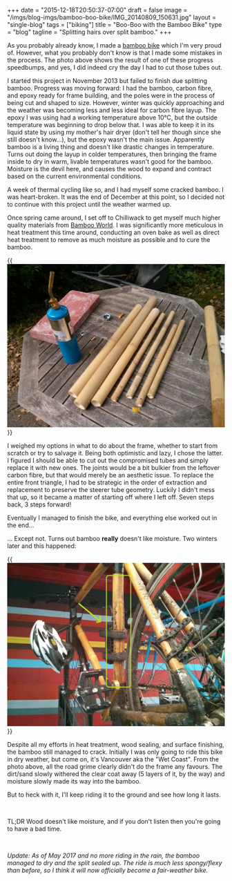 +++
date = "2015-12-18T20:50:37-07:00"
draft = false
image = "/imgs/blog-imgs/bamboo-boo-bike/IMG_20140809_150631.jpg"
layout = "single-blog"
tags = ["biking"]
title = "Boo-Boo with the Bamboo Bike"
type = "blog"
tagline = "Splitting hairs over split bamboo."
+++

As you probably already know, I made a [bamboo bike](/projects/mech/bamboo-bike/) which I'm very proud of. However, what you probably don't  know is that I made some mistakes in the process. The photo above shows the result of one of these progress speedbumps, and yes, I did indeed cry the day I had to cut those tubes out.

I started this project in November 2013 but failed to finish due splitting bamboo. Progress was moving forward: I had the bamboo, carbon fibre, and epoxy ready for frame building, and the poles were in the process of being cut and shaped to size. However, winter was quickly approaching and the weather was becoming less and less ideal for carbon fibre layup. The epoxy I was using had a working temperature above 10°C, but the outside temperature was beginning to drop below that. I was able to keep it in its liquid state by using my mother's hair dryer (don't tell her though since she still doesn't know...), but the epoxy wasn't the main issue. Apparently bamboo is a living thing and doesn't like drastic changes in temperature. Turns out doing the layup in colder temperatures, then bringing the frame inside to dry in warm, livable temperatures wasn't good for the bamboo. Moisture is the devil here, and causes the wood to expand and contract based on the current environmental conditions. 

A week of thermal cycling like so, and I had myself some cracked bamboo. I was heart-broken. It was the end of December at this point, so I decided not to continue with this project until the weather warmed up. 

Once spring came around, I set off to Chilliwack to get myself much higher quality materials from [Bamboo World](http://www.bambooworld.com/). I was significantly more meticulous in heat treatment this time around, conducting an oven bake as well as direct heat treatment to remove as much moisture as possible and to cure the bamboo.

{{<img caption="Bamboo poles after heat treatment in the oven, preparing for the next heat treatment." src="/imgs/bamboo_bike/2013-09-15-14.21.10-1024x768.jpg">}}

I weighed my options in what to do about the frame, whether to start from scratch or try to salvage it. Being both optimistic and lazy, I chose the latter. I figured I should be able to cut out the compromised tubes and simply replace it with new ones. The joints would be a bit bulkier from the leftover carbon fibre, but that would merely be an aesthetic issue. To replace the entire front triangle, I had to be strategic in the order of extraction and replacement to preserve the steerer tube geometry. Luckily I didn't mess that up, so it became a matter of starting off where I left off. Seven steps back, 3 steps forward!

Eventually I managed to finish the bike, and everything else worked out in the end...

... Except not. Turns out bamboo **really** doesn't like moisture. Two winters later and this happened:

{{<img caption="Another split down the seatpost :(" src="/imgs/blog-imgs/bamboo-boo-bike/IMG_20151201_093746.jpg" >}}

Despite all my efforts in heat treatment, wood sealing, and surface finishing, the bamboo still managed to crack. Initially I was only going to ride this bike in dry weather, but come on, it's Vancouver aka the "Wet Coast". From the photo above, all the road grime clearly didn't do the frame any favours. The dirt/sand slowly withered the clear coat away (5 layers of it, by the way) and moisture slowly made its way into the bamboo.

But to heck with it, I'll keep riding it to the ground and see how long it lasts.

<br>

TL;DR Wood doesn't like moisture, and if you don't listen then you're going to have a bad time.

<br>

_Update: As of May 2017 and no more riding in the rain, the bamboo managed to dry and the split sealed up. The ride is much less spongy/flexy than before, so I think it will now officially become a fair-weather bike._